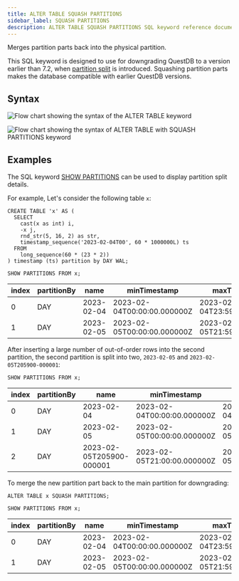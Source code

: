 ```yaml
---
title: ALTER TABLE SQUASH PARTITIONS
sidebar_label: SQUASH PARTITIONS
description: ALTER TABLE SQUASH PARTITIONS SQL keyword reference documentation.
---
```


Merges partition parts back into the physical partition.

This SQL keyword is designed to use for downgrading QuestDB to a version earlier
than 7.2, when
[partition split](/docs/operations/capacity-planning/#partition-split) is
introduced. Squashing partition parts makes the database compatible with earlier
QuestDB versions.

## Syntax

![Flow chart showing the syntax of the ALTER TABLE keyword](/img/docs/diagrams/alterTable.svg)

![Flow chart showing the syntax of ALTER TABLE with SQUASH PARTITIONS keyword](/img/docs/diagrams/alterTableSquashPartitions.svg)

## Examples

The SQL keyword [SHOW PARTITIONS](/docs/reference/sql/show/) can be used to
display partition split details.

For example, Let's consider the following table `x`:

```questdb-sql
CREATE TABLE 'x' AS (
  SELECT
    cast(x as int) i,
    -x j,
    rnd_str(5, 16, 2) as str,
    timestamp_sequence('2023-02-04T00', 60 * 1000000L) ts
  FROM
    long_sequence(60 * (23 * 2))
) timestamp (ts) partition by DAY WAL;
```

```questdb-sql
SHOW PARTITIONS FROM x;
```

| index | partitionBy | name       | minTimestamp                | maxTimestamp                | numRows | diskSize | diskSizeHuman | readOnly | active | attached | detached | attachable |
| ----- | ----------- | ---------- | --------------------------- | --------------------------- | ------- | -------- | ------------- | -------- | ------ | -------- | -------- | ---------- |
| 0     | DAY         | 2023-02-04 | 2023-02-04T00:00:00.000000Z | 2023-02-04T23:59:00.000000Z | 1440    | 71326    | 69.7 KiB      | FALSE    | FALSE  | TRUE     | FALSE    | FALSE      |
| 1     | DAY         | 2023-02-05 | 2023-02-05T00:00:00.000000Z | 2023-02-05T21:59:00.000000Z | 1320    | 83886080 | 80.0 MiB      | FALSE    | TRUE   | TRUE     | FALSE    | FALSE      |

After inserting a large number of out-of-order rows into the second partition,
the second partition is split into two, `2023-02-05` and
`2023-02-05T205900-000001`:

```questdb-sql
SHOW PARTITIONS FROM x;
```

| index | partitionBy | name                     | minTimestamp                | maxTimestamp                | numRows  | diskSize   | diskSizeHuman | readOnly | active | attached | detached | attachable |
| ----- | ----------- | ------------------------ | --------------------------- | --------------------------- | -------- | ---------- | ------------- | -------- | ------ | -------- | -------- | ---------- |
| 0     | DAY         | 2023-02-04               | 2023-02-04T00:00:00.000000Z | 2023-02-04T23:59:00.000000Z | 1440     | 71188      | 69.5 KiB      | FALSE    | FALSE  | TRUE     | FALSE    | FALSE      |
| 1     | DAY         | 2023-02-05               | 2023-02-05T00:00:00.000000Z | 2023-02-05T20:59:00.000000Z | 21201760 | 1049509888 | 1000.9 MiB    | FALSE    | FALSE  | TRUE     | FALSE    | FALSE      |
| 2     | DAY         | 2023-02-05T205900-000001 | 2023-02-05T21:00:00.000000Z | 2023-02-05T21:59:00.000000Z | 560      | 457600832  | 436.4 MiB     | FALSE    | TRUE   | TRUE     | FALSE    | FALSE      |

To merge the new partition part back to the main partition for downgrading:

```questdb-sql
ALTER TABLE x SQUASH PARTITIONS;

SHOW PARTITIONS FROM x;
```

| index | partitionBy | name       | minTimestamp                | maxTimestamp                | numRows  | diskSize   | diskSizeHuman | readOnly | active | attached | detached | attachable |
| ----- | ----------- | ---------- | --------------------------- | --------------------------- | -------- | ---------- | ------------- | -------- | ------ | -------- | -------- | ---------- |
| 0     | DAY         | 2023-02-04 | 2023-02-04T00:00:00.000000Z | 2023-02-04T23:59:00.000000Z | 1440     | 71188      | 69.5 KiB      | FALSE    | FALSE  | TRUE     | FALSE    | FALSE      |
| 1     | DAY         | 2023-02-05 | 2023-02-05T00:00:00.000000Z | 2023-02-05T21:59:00.000000Z | 21202320 | 1049526272 | 1000.9 MiB    | FALSE    | TRUE   | TRUE     | FALSE    | FALSE      |
